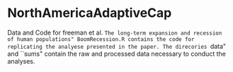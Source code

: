 # NorthAmericaAdaptiveCap
Data and Code for freeman et al. ``The long-term expansion and recession of human populations"
BoomRecession.R contains the code for replicating the analyese presented in the paper. The direcories ``data" and ``sums" contain the raw and processed data necessary to conduct the analyses.
